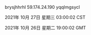 brysjhhrhl 59.174.24.190 yqqlmgsycl

2021年 10月 27日 星期三 03:00:02 CST

2021年 10月 26日 星期二 19:00:02 GMT
